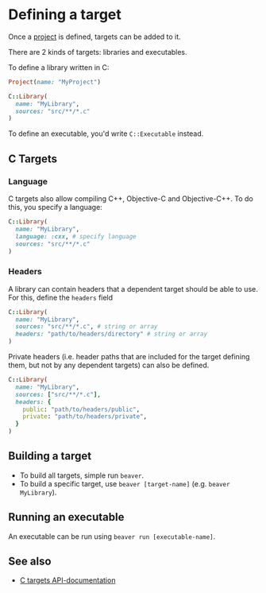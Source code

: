# Defining a target

Once a [project](2_1_project.md) is defined, targets can be added to it.

There are 2 kinds of targets: libraries and executables.

To define a library written in C:

```ruby
Project(name: "MyProject")

C::Library(
  name: "MyLibrary",
  sources: "src/**/*.c"
)
```

To define an executable, you'd write `C::Executable` instead.

## C Targets

### Language

C targets also allow compiling C++, Objective-C and Objective-C++. To do this, you
specify a language:

```ruby
C::Library(
  name: "MyLibrary",
  language: :cxx, # specify language
  sources: "src/**/*.c"
)
```

### Headers

A library can contain headers that a dependent target should be able to use. For this,
define the `headers` field

```ruby
C::Library(
  name: "MyLibrary",
  sources: "src/**/*.c", # string or array
  headers: "path/to/headers/directory" # string or array
)
```

Private headers (i.e. header paths that are included for the target defining them, but not
by any dependent targets) can also be defined.

```ruby
C::Library(
  name: "MyLibrary",
  sources: ["src/**/*.c"],
  headers: {
    public: "path/to/headers/public",
    private: "path/to/headers/private",
  }
)
```

## Building a target

- To build all targets, simple run `beaver`.
- To build a specific target, use `beaver [target-name]` (e.g. `beaver MyLibrary`).

## Running an executable

An executable can be run using `beaver run [executable-name]`.

## See also

- [C targets API-documentation](3_2_C_target.md)
